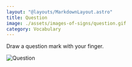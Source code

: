 ```yaml
---
layout: "@layouts/MarkdownLayout.astro"
title: Question
image: ./assets/images-of-signs/question.gif
category: Vocabulary
---
```


Draw a question mark with your finger.

![Question](@signs/question.gif)
